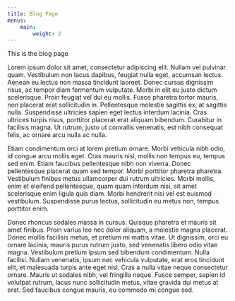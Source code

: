 ```yaml
---
title: Blog Page
menus:
    main:
        weight: 2
---
```


This is the blog page

Lorem ipsum dolor sit amet, consectetur adipiscing elit. Nullam vel pulvinar quam. Vestibulum non lacus dapibus, feugiat nulla eget, accumsan lectus. Aenean eu lectus non massa tincidunt laoreet. Donec cursus dignissim risus, ac tempor diam fermentum vulputate. Morbi in elit eu justo dictum scelerisque. Proin feugiat vel dui eu mollis. Fusce pharetra tortor mauris, non placerat erat sollicitudin in. Pellentesque molestie sagittis ex, at sagittis nulla. Suspendisse ultricies sapien eget lectus interdum lacinia. Cras ultrices turpis risus, porttitor placerat erat aliquam bibendum. Curabitur in facilisis magna. Ut rutrum, justo ut convallis venenatis, est nibh consequat felis, ac ornare arcu nulla ac nulla.

Etiam condimentum orci at lorem pretium ornare. Morbi vehicula nibh odio, id congue arcu mollis eget. Cras mauris nisl, mollis non tempus eu, tempus sed enim. Etiam faucibus pellentesque nibh non viverra. Donec pellentesque placerat quam sed tempor. Morbi porttitor pharetra pharetra. Vestibulum finibus metus ullamcorper dui rutrum ultricies. Morbi mollis, enim et eleifend pellentesque, quam quam interdum nisi, sit amet scelerisque enim ligula quis diam. Morbi hendrerit nisi vel est euismod vestibulum. Suspendisse purus lectus, sollicitudin eu metus non, tempus porttitor enim.

Donec rhoncus sodales massa in cursus. Quisque pharetra et mauris sit amet finibus. Proin varius leo nec dolor aliquam, a molestie magna placerat. Donec mollis facilisis metus, et pretium mi mattis vitae. Ut dignissim, orci eu ornare lacinia, mauris purus rutrum justo, sed venenatis libero odio vitae magna. Vestibulum pretium ipsum sed bibendum condimentum. Nulla facilisi. Nullam venenatis, ipsum nec vehicula vulputate, erat eros tincidunt elit, et malesuada turpis ante eget nisl. Cras a nulla vitae neque consectetur ornare. Mauris ut sodales nibh, vel fringilla neque. Fusce semper, sapien id volutpat rutrum, lacus nunc sollicitudin metus, vitae gravida dui metus at erat. Sed faucibus congue mauris, eu commodo mi congue sed.